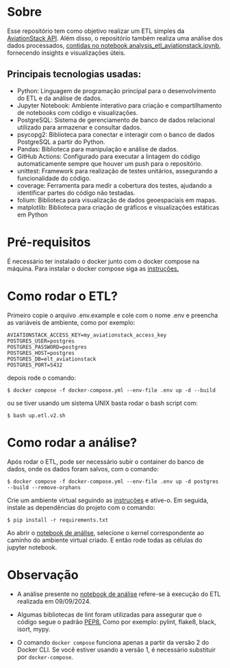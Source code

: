# Sobre

Esse repositório tem como objetivo realizar um ETL simples da [AviationStack API](https://aviationstack.com/). Além disso, o repositório também realiza uma análise dos dados processados, [contidas no notebook analysis_etl_aviationstack.ipynb](./notebooks/analysis_etl_aviationstack.ipynb), fornecendo insights e visualizações úteis.

## Principais tecnologias usadas:

- Python: Linguagem de programação principal para o desenvolvimento do ETL e da análise de dados.
- Jupyter Notebook: Ambiente interativo para criação e compartilhamento de notebooks com código e visualizações.
- PostgreSQL: Sistema de gerenciamento de banco de dados relacional utilizado para armazenar e consultar dados.
- psycopg2: Biblioteca para conectar e interagir com o banco de dados PostgreSQL a partir do Python.
- Pandas: Biblioteca para manipulação e análise de dados.
- GitHub Actions: Configurado para executar a lintagem do código automaticamente sempre que houver um push para o repositório.
- unittest: Framework para realização de testes unitários, assegurando a funcionalidade do código.
- coverage: Ferramenta para medir a cobertura dos testes, ajudando a identificar partes do código não testadas.
- folium: Biblioteca para visualização de dados geoespaciais em mapas.
- matplotlib: Biblioteca para criação de gráficos e visualizações estáticas em Python

# Pré-requisitos

É necessário ter instalado o docker junto com o docker compose na máquina. Para instalar o docker compose siga as [instruções.](https://docs.docker.com/compose/install/)

# Como rodar o ETL?

Primeiro copie o arquivo .env.example e cole com o nome .env e preencha as variáveis de ambiente, como por exemplo: 

```
AVIATIONSTACK_ACCESS_KEY=my_aviationstack_access_key
POSTGRES_USER=postgres
POSTGRES_PASSWORD=postgres
POSTGRES_HOST=postgres
POSTGRES_DB=elt_aviationstack
POSTGRES_PORT=5432
```

depois rode o comando:

```
$ docker compose -f docker-compose.yml --env-file .env up -d --build
```

ou se tiver usando um sistema UNIX basta rodar o bash script com:

```
$ bash up.etl.v2.sh
```

# Como rodar a análise?

Após rodar o ETL, pode ser necessário subir o container do banco de dados, onde os dados foram salvos, com o comando:

```
$ docker compose -f docker-compose.yml --env-file .env up -d postgres --build --remove-orphans
```

Crie um ambiente virtual seguindo as [instruções](https://docs.python.org/3/library/venv.html) e ative-o. Em seguida, instale as dependências do projeto com o comando:

```
$ pip install -r requirements.txt
```

Ao abrir o [notebook de análise](./notebooks/analysis_etl_aviationstack.ipynb), selecione o kernel correspondente ao caminho do ambiente virtual criado. E então rode todas as células do jupyter notebook.

# Observação

- A análise presente no [notebook de análise](./notebooks/analysis_etl_aviationstack.ipynb) refere-se à execução do ETL realizada em 09/09/2024.

- Algumas bibliotecas de lint foram utilizadas para assegurar que o código segue o padrão [PEP8.](https://peps.python.org/pep-0008/)
Como por exemplo: pylint, flake8, black, isort, mypy.

- O comando `docker compose` funciona apenas a partir da versão 2 do Docker CLI. Se você estiver usando a versão 1, é necessário substituir por `docker-compose`.